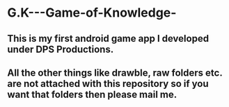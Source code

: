 # G.K---Game-of-Knowledge-
This is my first android game app I developed under DPS Productions.
--------------------------------------------------------------------
All the other things like drawble, raw folders etc. are not attached 
with this repository so if you want that folders then please mail me.
--------------------------------------------------------------------
